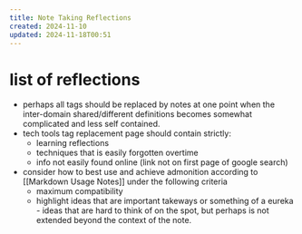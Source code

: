 ```yaml
---
title: Note Taking Reflections
created: 2024-11-10
updated: 2024-11-18T00:51
---
```


# list of reflections
- perhaps all tags should be replaced by notes at one point when the inter-domain shared/different definitions becomes somewhat complicated and less self contained.
- tech tools tag replacement page should contain strictly:
	- learning reflections
	- techniques that is easily forgotten overtime 
	- info not easily found online (link not on first page of google search)
- consider how to best use and achieve admonition according to [[Markdown Usage Notes]] under the following criteria
  - maximum compatibility
  - highlight ideas that are important takeways or something of a eureka - ideas that are hard to think of on the spot, but perhaps is not extended beyond the context of the note.